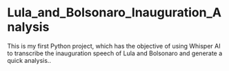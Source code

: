 # Lula_and_Bolsonaro_Inauguration_Analysis
This is my first Python project, which has the objective of using Whisper AI to transcribe the inauguration speech of Lula and Bolsonaro and generate a quick analysis..
